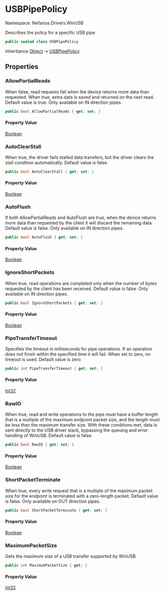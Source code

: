 # USBPipePolicy

Namespace: Nefarius.Drivers.WinUSB

Describes the policy for a specific USB pipe

```csharp
public sealed class USBPipePolicy
```

Inheritance [Object](https://docs.microsoft.com/en-us/dotnet/api/system.object) → [USBPipePolicy](./nefarius.drivers.winusb.usbpipepolicy.md)

## Properties

### **AllowPartialReads**

When false, read requests fail when the device returns more data than requested. When true, extra data is
 saved and returned on the next read. Default value is true. Only available on IN direction pipes.

```csharp
public bool AllowPartialReads { get; set; }
```

#### Property Value

[Boolean](https://docs.microsoft.com/en-us/dotnet/api/system.boolean)<br>

### **AutoClearStall**

When true, the driver fails stalled data transfers, but the driver clears the stall condition automatically.
 Default
 value is false.

```csharp
public bool AutoClearStall { get; set; }
```

#### Property Value

[Boolean](https://docs.microsoft.com/en-us/dotnet/api/system.boolean)<br>

### **AutoFlush**

If both AllowPartialReads and AutoFlush are true, when the device returns more data than requested by the client it
 will discard the remaining data. Default value is false. Only available on IN direction pipes.

```csharp
public bool AutoFlush { get; set; }
```

#### Property Value

[Boolean](https://docs.microsoft.com/en-us/dotnet/api/system.boolean)<br>

### **IgnoreShortPackets**

When true, read operations are completed only when the number of bytes requested by the client has been received.
 Default value is false.
 Only available on IN direction pipes.

```csharp
public bool IgnoreShortPackets { get; set; }
```

#### Property Value

[Boolean](https://docs.microsoft.com/en-us/dotnet/api/system.boolean)<br>

### **PipeTransferTimeout**

Specifies the timeout in milliseconds for pipe operations. If an operation does not finish within the specified
 time it will fail.
 When set to zero, no timeout is used. Default value is zero.

```csharp
public int PipeTransferTimeout { get; set; }
```

#### Property Value

[Int32](https://docs.microsoft.com/en-us/dotnet/api/system.int32)<br>

### **RawIO**

When true, read and write operations to the pipe must have a buffer length that is a multiple of the maximum
 endpoint packet size,
 and the length must be less than the maximum transfer size. With these conditions met, data is sent directly to the
 USB driver stack,
 bypassing the queuing and error handling of WinUSB.
 Default value is false.

```csharp
public bool RawIO { get; set; }
```

#### Property Value

[Boolean](https://docs.microsoft.com/en-us/dotnet/api/system.boolean)<br>

### **ShortPacketTerminate**

When true, every write request that is a multiple of the maximum packet size for the endpoint is terminated with a
 zero-length packet.
 Default value is false. Only available on OUT direction pipes.

```csharp
public bool ShortPacketTerminate { get; set; }
```

#### Property Value

[Boolean](https://docs.microsoft.com/en-us/dotnet/api/system.boolean)<br>

### **MaximumPacketSize**

Gets the maximum size of a USB transfer supported by WinUSB.

```csharp
public int MaximumPacketSize { get; }
```

#### Property Value

[Int32](https://docs.microsoft.com/en-us/dotnet/api/system.int32)<br>
